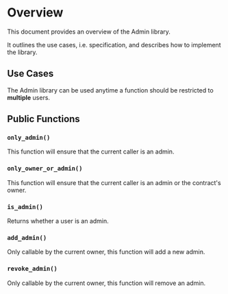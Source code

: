 # Overview

This document provides an overview of the Admin library.

It outlines the use cases, i.e. specification, and describes how to implement the library.

## Use Cases

The Admin library can be used anytime a function should be restricted to **multiple** users.

## Public Functions

### `only_admin()`

This function will ensure that the current caller is an admin.

### `only_owner_or_admin()`

This function will ensure that the current caller is an admin or the contract's owner.

### `is_admin()`

Returns whether a user is an admin.

### `add_admin()`

Only callable by the current owner, this function will add a new admin.

### `revoke_admin()`

Only callable by the current owner, this function will remove an admin.
